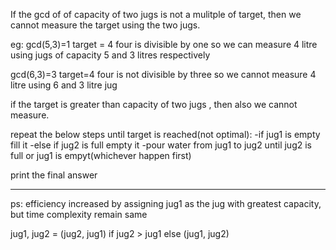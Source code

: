 If the gcd of of capacity of two jugs is not a mulitple of target, then we cannot measure the target using 
the two jugs.

eg:
gcd(5,3)=1
target = 4 
four is divisible by one
so we can measure 4 litre using jugs of capacity 5 and 3 litres respectively

gcd(6,3)=3
target=4
four is not divisible by three
so we cannot measure 4 litre using 6 and 3 litre jug


if the target is greater than capacity of two jugs , then also we cannot measure.



repeat the below steps until target is reached(not optimal):
    -if jug1 is empty fill it
    -else if jug2 is full empty it
    -pour water from jug1 to jug2 until jug2 is full or jug1 is empyt(whichever happen first)

print the final answer

------------------------------------------------------------------------------------------------------------
ps: efficiency increased by assigning jug1 as the jug with greatest capacity, but time complexity remain same 

jug1, jug2 = (jug2, jug1) if jug2 > jug1 else (jug1, jug2)
